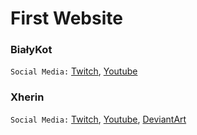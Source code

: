 # First Website

### BiałyKot 

`Social Media:`
[Twitch][1], [Youtube][2]

### Xherin

`Social Media:`
[Twitch][3], [Youtube][4], [DeviantArt][5]


[1]: https://www.twitch.tv/bialykot_
[2]: https://www.youtube.com/channel/UCFwlpHWrVzy47N6MEqQHeJw
[3]: https://www.twitch.tv/xherin_
[4]: https://www.youtube.com/xherin
[5]: https://www.deviantart.com/xherin
